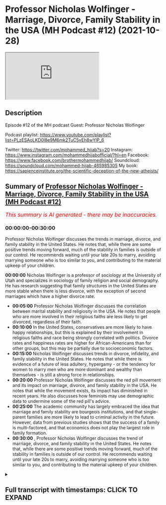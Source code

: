 # Professor Nicholas Wolfinger - Marriage, Divorce, Family Stability in the USA (MH Podcast #12) (2021-10-28)

<iframe loading='lazy' allow='autoplay' src='https://www.youtube.com/embed/A-tbVbkE9ec'></iframe>

## Description

Episode #12 of the MH podcast
Guest: Professor Nicholas Wolfinger

Podcast playlist: https://www.youtube.com/playlist?list=PLzESAoLKD0l8e9M6mk2TuC5vEh8wYlP_6

Twitter: https://twitter.com/mohammed_hijab?s=20
Instagram: https://www.instagram.com/mohammedhijabofficial/?hl=en
Facebook: https://www.facebook.com/brothermohammedhijab/
Soundcloud: https://soundcloud.com/mohammed-hijab-465985305
My book: https://sapienceinstitute.org/the-scientific-deception-of-the-new-atheists/

## Summary of [Professor Nicholas Wolfinger - Marriage, Divorce, Family Stability in the USA (MH Podcast #12)](https://www.youtube.com/watch?v=A-tbVbkE9ec)


*<span style="color:red; font-size:125%">This summary is AI generated - there may be inaccuracies</span>. [](/)*

### <a onclick="modifyYTiframeseektime('0')">00:00:00-00:30:00</a>

Professor Nicholas Wolfinger discusses the trends in marriage, divorce, and family stability in the United States. He notes that, while there are some positive trends moving forward, much of the stability in families is outside of our control. He recommends waiting until your late 20s to marry, avoiding marrying someone who is too similar to you, and contributing to the material upkeep of your children.

**<a onclick="modifyYTiframeseektime('0')">00:00:00</a>** Nicholas Wolfinger is a professor of sociology at the University of Utah and specializes in sociology of family religion and social demography. He has research suggesting that family structures in the United States are more stable when there is less divorce, with the exception of second marriages which have a higher divorce rate.
* **<a onclick="modifyYTiframeseektime('300')">00:05:00</a>**  Professor Nicholas Wolfinger discusses the correlation between marital stability and religiosity in the USA. He notes that people who are more involved in their religious faiths are less likely to get divorced, regardless of their faith.
* **<a onclick="modifyYTiframeseektime('600')">00:10:00</a>** In the United States, conservatives are more likely to have happy relationships, but this is explained by their involvement in religious faiths and race being strongly correlated with politics. Divorce rates and happiness rates are higher for African-Americans than for other groups, but this may be partially due to socioeconomic factors.
* **<a onclick="modifyYTiframeseektime('900')">00:15:00</a>** Nicholas Wolfinger discusses trends in divorce, infidelity, and family stability in the United States. He notes that while there is evidence of a future of less adultery, hypergamy - or the tendency for women to marry men who are more dominant and wealthy than themselves - is still a strong force in relationships.
* **<a onclick="modifyYTiframeseektime('1200')">00:20:00</a>** Professor Nicholas Wolfinger discusses the red pill movement and its impact on marriage, divorce, and family stability in the USA. He notes that while the movement exists, its impact has diminished in recent years. He also discusses how feminists may use demographic data to undermine some of the red pill's advice.
* **<a onclick="modifyYTiframeseektime('1500')">00:25:00</a>** The academic community has largely embraced the idea that marriage and family stability are bourgeois institutions, and that single-parent families are more likely to lead to criminal activity in the future. However, data from previous studies shows that the success of a family is multi-factored, and that economics does not play the largest role in family formation.
* **<a onclick="modifyYTiframeseektime('1800')">00:30:00</a>** , Professor Nicholas Wolfinger discusses the trend of marriage, divorce, and family stability in the United States. He notes that, while there are some positive trends moving forward, much of the stability in families is outside of our control. He recommends waiting until your late 20s to marry, avoiding marrying someone who is too similar to you, and contributing to the material upkeep of your children.

<details><summary><h2>Full transcript with timestamps: CLICK TO EXPAND</h2></summary>

<a onclick="modifyYTiframeseektime('3')">0:00:03</a> okay  
<a onclick="modifyYTiframeseektime('6')">0:00:06</a> all right everyone welcome to another  
<a onclick="modifyYTiframeseektime('8')">0:00:08</a> episode of the m page podcast it's been  
<a onclick="modifyYTiframeseektime('10')">0:00:10</a> a long time since i've uh i've done one  
<a onclick="modifyYTiframeseektime('12')">0:00:12</a> of those but uh today we're joined with  
<a onclick="modifyYTiframeseektime('14')">0:00:14</a> a very esteemed guest his name is  
<a onclick="modifyYTiframeseektime('16')">0:00:16</a> professor nicholas wolfinger he's  
<a onclick="modifyYTiframeseektime('18')">0:00:18</a> american researcher and academic and  
<a onclick="modifyYTiframeseektime('19')">0:00:19</a> educator  
<a onclick="modifyYTiframeseektime('21')">0:00:21</a> he's a professor of the department of  
<a onclick="modifyYTiframeseektime('22')">0:00:22</a> family and consumer studies  
<a onclick="modifyYTiframeseektime('24')">0:00:24</a> and the professor of sociology at the  
<a onclick="modifyYTiframeseektime('26')">0:00:26</a> university of utah  
<a onclick="modifyYTiframeseektime('28')">0:00:28</a> his research is focused  
<a onclick="modifyYTiframeseektime('30')">0:00:30</a> mainly on sociology of family religion  
<a onclick="modifyYTiframeseektime('33')">0:00:33</a> uh and social demography and  
<a onclick="modifyYTiframeseektime('35')">0:00:35</a> a lot of the discussions have been  
<a onclick="modifyYTiframeseektime('37')">0:00:37</a> happening online recently uh dr  
<a onclick="modifyYTiframeseektime('39')">0:00:39</a> wolfinger have been relating to  
<a onclick="modifyYTiframeseektime('41')">0:00:41</a> your areas of research so we thought  
<a onclick="modifyYTiframeseektime('43')">0:00:43</a> we'd call you on and um  
<a onclick="modifyYTiframeseektime('45')">0:00:45</a> and ask your expert advice on this first  
<a onclick="modifyYTiframeseektime('48')">0:00:48</a> question i want to really ask you is  
<a onclick="modifyYTiframeseektime('49')">0:00:49</a> relation to  
<a onclick="modifyYTiframeseektime('51')">0:00:51</a> what kind of family structures  
<a onclick="modifyYTiframeseektime('54')">0:00:54</a> you have found in your extensive  
<a onclick="modifyYTiframeseektime('56')">0:00:56</a> research to be more stable  
<a onclick="modifyYTiframeseektime('59')">0:00:59</a> when i say stable i mean most unlikely  
<a onclick="modifyYTiframeseektime('62')">0:01:02</a> to end in divorce  
<a onclick="modifyYTiframeseektime('64')">0:01:04</a> so  
<a onclick="modifyYTiframeseektime('64')">0:01:04</a> what kind of trends have you seen in the  
<a onclick="modifyYTiframeseektime('67')">0:01:07</a> american demography  
<a onclick="modifyYTiframeseektime('69')">0:01:09</a> so i am great fun at weddings for just  
<a onclick="modifyYTiframeseektime('72')">0:01:12</a> this reason  
<a onclick="modifyYTiframeseektime('73')">0:01:13</a> yes and  
<a onclick="modifyYTiframeseektime('75')">0:01:15</a> what i typically do at a wedding when  
<a onclick="modifyYTiframeseektime('77')">0:01:17</a> someone finds out what i do and what i  
<a onclick="modifyYTiframeseektime('80')">0:01:20</a> study  
<a onclick="modifyYTiframeseektime('81')">0:01:21</a> is i go down the list and then i cherry  
<a onclick="modifyYTiframeseektime('84')">0:01:24</a> pick all the attributes that a any given  
<a onclick="modifyYTiframeseektime('87')">0:01:27</a> couple has that predicts stability  
<a onclick="modifyYTiframeseektime('90')">0:01:30</a> and so here i can tell you all the kinds  
<a onclick="modifyYTiframeseektime('92')">0:01:32</a> of people who are less likely to divorce  
<a onclick="modifyYTiframeseektime('96')">0:01:36</a> people with a four-year college degree  
<a onclick="modifyYTiframeseektime('99')">0:01:39</a> people who don't marry  
<a onclick="modifyYTiframeseektime('101')">0:01:41</a> very young who that is wait until their  
<a onclick="modifyYTiframeseektime('104')">0:01:44</a> late twenties  
<a onclick="modifyYTiframeseektime('105')">0:01:45</a> they're more likely to stay together  
<a onclick="modifyYTiframeseektime('108')">0:01:48</a> um  
<a onclick="modifyYTiframeseektime('109')">0:01:49</a> people who are not from divorced  
<a onclick="modifyYTiframeseektime('111')">0:01:51</a> families  
<a onclick="modifyYTiframeseektime('113')">0:01:53</a> people who are active in their religious  
<a onclick="modifyYTiframeseektime('116')">0:01:56</a> face  
<a onclick="modifyYTiframeseektime('117')">0:01:57</a> and as i indicated earlier it doesn't  
<a onclick="modifyYTiframeseektime('120')">0:02:00</a> matter what faith just so long as they  
<a onclick="modifyYTiframeseektime('123')">0:02:03</a> actively participate and regularly  
<a onclick="modifyYTiframeseektime('126')">0:02:06</a> attend  
<a onclick="modifyYTiframeseektime('127')">0:02:07</a> services  
<a onclick="modifyYTiframeseektime('129')">0:02:09</a> um  
<a onclick="modifyYTiframeseektime('131')">0:02:11</a> so in the united states people who live  
<a onclick="modifyYTiframeseektime('133')">0:02:13</a> together before they get married are  
<a onclick="modifyYTiframeseektime('135')">0:02:15</a> more likely to get divorced  
<a onclick="modifyYTiframeseektime('137')">0:02:17</a> but that varies some uh in europe i  
<a onclick="modifyYTiframeseektime('140')">0:02:20</a> think  
<a onclick="modifyYTiframeseektime('141')">0:02:21</a> the best of my  
<a onclick="modifyYTiframeseektime('142')">0:02:22</a> memory great britain is the same way  
<a onclick="modifyYTiframeseektime('144')">0:02:24</a> [Music]  
<a onclick="modifyYTiframeseektime('147')">0:02:27</a> people who have a lot of pre-marital sex  
<a onclick="modifyYTiframeseektime('151')">0:02:31</a> partners before marriage are more likely  
<a onclick="modifyYTiframeseektime('153')">0:02:33</a> to get divorced people who have a child  
<a onclick="modifyYTiframeseektime('156')">0:02:36</a> before they're married are more likely  
<a onclick="modifyYTiframeseektime('158')">0:02:38</a> to get divorced  
<a onclick="modifyYTiframeseektime('160')">0:02:40</a> there is even a genetic component to  
<a onclick="modifyYTiframeseektime('163')">0:02:43</a> divorce  
<a onclick="modifyYTiframeseektime('165')">0:02:45</a> that is part but by no means all  
<a onclick="modifyYTiframeseektime('168')">0:02:48</a> of the transmission of divorce between  
<a onclick="modifyYTiframeseektime('171')">0:02:51</a> generations happens genetically this is  
<a onclick="modifyYTiframeseektime('174')">0:02:54</a> a study that's been replicated  
<a onclick="modifyYTiframeseektime('176')">0:02:56</a> more than once based on  
<a onclick="modifyYTiframeseektime('179')">0:02:59</a> uh research with twins  
<a onclick="modifyYTiframeseektime('181')">0:03:01</a> what is this so uh  
<a onclick="modifyYTiframeseektime('183')">0:03:03</a> just  
<a onclick="modifyYTiframeseektime('183')">0:03:03</a> expand this point a little bit more  
<a onclick="modifyYTiframeseektime('185')">0:03:05</a> please so  
<a onclick="modifyYTiframeseektime('186')">0:03:06</a> what the genetic components is quite  
<a onclick="modifyYTiframeseektime('188')">0:03:08</a> interesting  
<a onclick="modifyYTiframeseektime('189')">0:03:09</a> so i can't go much further than that  
<a onclick="modifyYTiframeseektime('191')">0:03:11</a> just because  
<a onclick="modifyYTiframeseektime('193')">0:03:13</a> i am not a geneticist nor if i care to  
<a onclick="modifyYTiframeseektime('196')">0:03:16</a> learn  
<a onclick="modifyYTiframeseektime('197')">0:03:17</a> um  
<a onclick="modifyYTiframeseektime('199')">0:03:19</a> so i don't know i can't talk about the  
<a onclick="modifyYTiframeseektime('202')">0:03:22</a> science all i know is that  
<a onclick="modifyYTiframeseektime('205')">0:03:25</a> uh we've long sciences you know for at  
<a onclick="modifyYTiframeseektime('208')">0:03:28</a> least 80 years have known that if your  
<a onclick="modifyYTiframeseektime('211')">0:03:31</a> parents get divorced you're more likely  
<a onclick="modifyYTiframeseektime('213')">0:03:33</a> to get divorced that's a very well  
<a onclick="modifyYTiframeseektime('215')">0:03:35</a> established finding you know  
<a onclick="modifyYTiframeseektime('218')">0:03:38</a> gender differential in that and so much  
<a onclick="modifyYTiframeseektime('220')">0:03:40</a> as  
<a onclick="modifyYTiframeseektime('221')">0:03:41</a> is a woman who's more likely so for  
<a onclick="modifyYTiframeseektime('223')">0:03:43</a> example is a woman who has been divorced  
<a onclick="modifyYTiframeseektime('225')">0:03:45</a> before  
<a onclick="modifyYTiframeseektime('226')">0:03:46</a> more likely to be divorced than a man  
<a onclick="modifyYTiframeseektime('229')">0:03:49</a> who's been divorced before okay i had  
<a onclick="modifyYTiframeseektime('231')">0:03:51</a> actually been talking about what your  
<a onclick="modifyYTiframeseektime('232')">0:03:52</a> parents have done  
<a onclick="modifyYTiframeseektime('234')">0:03:54</a> yeah uh but uh and so in that context  
<a onclick="modifyYTiframeseektime('238')">0:03:58</a> there's no gender difference and now  
<a onclick="modifyYTiframeseektime('240')">0:04:00</a> you're talking about in second marriages  
<a onclick="modifyYTiframeseektime('242')">0:04:02</a> you're absolutely right second marriages  
<a onclick="modifyYTiframeseektime('244')">0:04:04</a> have higher divorce rates  
<a onclick="modifyYTiframeseektime('247')">0:04:07</a> and to the best of my knowledge there's  
<a onclick="modifyYTiframeseektime('249')">0:04:09</a> no gender difference  
<a onclick="modifyYTiframeseektime('251')">0:04:11</a> intrinsic gender difference part of it  
<a onclick="modifyYTiframeseektime('253')">0:04:13</a> has to do with step kids  
<a onclick="modifyYTiframeseektime('257')">0:04:17</a> you know create challenges part of it  
<a onclick="modifyYTiframeseektime('259')">0:04:19</a> has to do simply with the fact that  
<a onclick="modifyYTiframeseektime('261')">0:04:21</a> people who've already been married once  
<a onclick="modifyYTiframeseektime('262')">0:04:22</a> are shown that they're divorcers  
<a onclick="modifyYTiframeseektime('265')">0:04:25</a> they're willing to get divorced and so  
<a onclick="modifyYTiframeseektime('268')">0:04:28</a> yeah if they end their first marriage  
<a onclick="modifyYTiframeseektime('270')">0:04:30</a> they're  
<a onclick="modifyYTiframeseektime('270')">0:04:30</a> willing to end their second marriage  
<a onclick="modifyYTiframeseektime('273')">0:04:33</a> there was really unusual demographic  
<a onclick="modifyYTiframeseektime('275')">0:04:35</a> anomaly that i came across and i think  
<a onclick="modifyYTiframeseektime('277')">0:04:37</a> you mentioned it once in one of your  
<a onclick="modifyYTiframeseektime('278')">0:04:38</a> works  
<a onclick="modifyYTiframeseektime('279')">0:04:39</a> which is a woman who has been divorced  
<a onclick="modifyYTiframeseektime('283')">0:04:43</a> two times is more likely to be divorced  
<a onclick="modifyYTiframeseektime('286')">0:04:46</a> again than a woman say who has been  
<a onclick="modifyYTiframeseektime('288')">0:04:48</a> divorced three times  
<a onclick="modifyYTiframeseektime('290')">0:04:50</a> what do you think the reason is for  
<a onclick="modifyYTiframeseektime('292')">0:04:52</a> something like that oh uh oh i see what  
<a onclick="modifyYTiframeseektime('294')">0:04:54</a> you're saying you're actually you're  
<a onclick="modifyYTiframeseektime('296')">0:04:56</a> that's different that's different  
<a onclick="modifyYTiframeseektime('298')">0:04:58</a> research so that's not divorce what i  
<a onclick="modifyYTiframeseektime('300')">0:05:00</a> found that concerns how many premarital  
<a onclick="modifyYTiframeseektime('303')">0:05:03</a> sex partners you have right right okay  
<a onclick="modifyYTiframeseektime('306')">0:05:06</a> and so yes it is really curious so uh  
<a onclick="modifyYTiframeseektime('310')">0:05:10</a> in general  
<a onclick="modifyYTiframeseektime('312')">0:05:12</a> uh the people with lowest divorce rates  
<a onclick="modifyYTiframeseektime('314')">0:05:14</a> are those who get married as virgins or  
<a onclick="modifyYTiframeseektime('317')">0:05:17</a> only with one partner  
<a onclick="modifyYTiframeseektime('319')">0:05:19</a> some of the highest divorce rates are  
<a onclick="modifyYTiframeseektime('321')">0:05:21</a> people who have two partners two  
<a onclick="modifyYTiframeseektime('324')">0:05:24</a> partners raises the divorce rate more  
<a onclick="modifyYTiframeseektime('326')">0:05:26</a> than having three four five or six  
<a onclick="modifyYTiframeseektime('329')">0:05:29</a> um  
<a onclick="modifyYTiframeseektime('333')">0:05:33</a> i'm sorry what this is this a gender  
<a onclick="modifyYTiframeseektime('335')">0:05:35</a> specific realization right so no this  
<a onclick="modifyYTiframeseektime('338')">0:05:38</a> yes it is so this that finding is only  
<a onclick="modifyYTiframeseektime('341')">0:05:41</a> based on women just because of  
<a onclick="modifyYTiframeseektime('343')">0:05:43</a> limitations of that data set  
<a onclick="modifyYTiframeseektime('346')">0:05:46</a> and what  
<a onclick="modifyYTiframeseektime('347')">0:05:47</a> what do you think the reason for  
<a onclick="modifyYTiframeseektime('348')">0:05:48</a> something like that would be you  
<a onclick="modifyYTiframeseektime('350')">0:05:50</a> um  
<a onclick="modifyYTiframeseektime('351')">0:05:51</a> so why the two partners  
<a onclick="modifyYTiframeseektime('354')">0:05:54</a> yeah i just found it quite unusual that  
<a onclick="modifyYTiframeseektime('356')">0:05:56</a> you know it's because you'd expect if  
<a onclick="modifyYTiframeseektime('357')">0:05:57</a> there's a correlation  
<a onclick="modifyYTiframeseektime('359')">0:05:59</a> that the more you go higher that the  
<a onclick="modifyYTiframeseektime('361')">0:06:01</a> more  
<a onclick="modifyYTiframeseektime('362')">0:06:02</a> right  
<a onclick="modifyYTiframeseektime('363')">0:06:03</a> so i don't have i'm much better at  
<a onclick="modifyYTiframeseektime('365')">0:06:05</a> describing trends than actually  
<a onclick="modifyYTiframeseektime('367')">0:06:07</a> explaining them i  
<a onclick="modifyYTiframeseektime('369')">0:06:09</a> a lot of the time just describe a trend  
<a onclick="modifyYTiframeseektime('371')">0:06:11</a> and then step back and leave  
<a onclick="modifyYTiframeseektime('374')">0:06:14</a> leave the rest for others but here's  
<a onclick="modifyYTiframeseektime('375')">0:06:15</a> what i think is going on  
<a onclick="modifyYTiframeseektime('378')">0:06:18</a> if you have  
<a onclick="modifyYTiframeseektime('380')">0:06:20</a> two partners lifetime you probably  
<a onclick="modifyYTiframeseektime('383')">0:06:23</a> married one of them  
<a onclick="modifyYTiframeseektime('385')">0:06:25</a> that means  
<a onclick="modifyYTiframeseektime('386')">0:06:26</a> you have  
<a onclick="modifyYTiframeseektime('388')">0:06:28</a> one other partner than your spouse  
<a onclick="modifyYTiframeseektime('390')">0:06:30</a> so i think that's a comparison when you  
<a onclick="modifyYTiframeseektime('392')">0:06:32</a> compare in your own mind that's a  
<a onclick="modifyYTiframeseektime('394')">0:06:34</a> comparison that looms large  
<a onclick="modifyYTiframeseektime('397')">0:06:37</a> but if you've had three four five six  
<a onclick="modifyYTiframeseektime('399')">0:06:39</a> partners  
<a onclick="modifyYTiframeseektime('400')">0:06:40</a> most of them are less significant  
<a onclick="modifyYTiframeseektime('404')">0:06:44</a> right i think it's just a compara if you  
<a onclick="modifyYTiframeseektime('406')">0:06:46</a> have only two part two exact two and  
<a onclick="modifyYTiframeseektime('408')">0:06:48</a> exactly two partners it's just a  
<a onclick="modifyYTiframeseektime('410')">0:06:50</a> comparison that's overemphasized  
<a onclick="modifyYTiframeseektime('414')">0:06:54</a> that second partner is the one that got  
<a onclick="modifyYTiframeseektime('416')">0:06:56</a> away  
<a onclick="modifyYTiframeseektime('417')">0:06:57</a> what i want to focus as well on is you  
<a onclick="modifyYTiframeseektime('419')">0:06:59</a> mentioned  
<a onclick="modifyYTiframeseektime('420')">0:07:00</a> religiosity contributing to kind of  
<a onclick="modifyYTiframeseektime('423')">0:07:03</a> stability of family  
<a onclick="modifyYTiframeseektime('426')">0:07:06</a> why do you think that is the case okay  
<a onclick="modifyYTiframeseektime('429')">0:07:09</a> so this was the topic  
<a onclick="modifyYTiframeseektime('431')">0:07:11</a> of my 2016 book with brad wilcox at the  
<a onclick="modifyYTiframeseektime('435')">0:07:15</a> university of virginia  
<a onclick="modifyYTiframeseektime('438')">0:07:18</a> and  
<a onclick="modifyYTiframeseektime('440')">0:07:20</a> one  
<a onclick="modifyYTiframeseektime('441')">0:07:21</a> early finding  
<a onclick="modifyYTiframeseektime('443')">0:07:23</a> that had been reported  
<a onclick="modifyYTiframeseektime('445')">0:07:25</a> was big gender differences by  
<a onclick="modifyYTiframeseektime('448')">0:07:28</a> religious faith  
<a onclick="modifyYTiframeseektime('450')">0:07:30</a> uh some faiths  
<a onclick="modifyYTiframeseektime('452')">0:07:32</a> um  
<a onclick="modifyYTiframeseektime('453')">0:07:33</a> getting divorced more than others but  
<a onclick="modifyYTiframeseektime('455')">0:07:35</a> then later studies came along and  
<a onclick="modifyYTiframeseektime('458')">0:07:38</a> showed that it's not that there's  
<a onclick="modifyYTiframeseektime('460')">0:07:40</a> differences big differences by faith  
<a onclick="modifyYTiframeseektime('462')">0:07:42</a> it's by participation by involvement  
<a onclick="modifyYTiframeseektime('465')">0:07:45</a> and this is in the u.s context right in  
<a onclick="modifyYTiframeseektime('467')">0:07:47</a> the us yes and so we found the same  
<a onclick="modifyYTiframeseektime('469')">0:07:49</a> thing  
<a onclick="modifyYTiframeseektime('470')">0:07:50</a> uh people who attend services regularly  
<a onclick="modifyYTiframeseektime('472')">0:07:52</a> have are more likely to get married less  
<a onclick="modifyYTiframeseektime('475')">0:07:55</a> likely to have children before marriage  
<a onclick="modifyYTiframeseektime('477')">0:07:57</a> have happier relationships whether or  
<a onclick="modifyYTiframeseektime('480')">0:08:00</a> not they're married and are less likely  
<a onclick="modifyYTiframeseektime('482')">0:08:02</a> to get divorced and it doesn't matter  
<a onclick="modifyYTiframeseektime('485')">0:08:05</a> what faith  
<a onclick="modifyYTiframeseektime('488')">0:08:08</a> you're a member of it just depends upon  
<a onclick="modifyYTiframeseektime('490')">0:08:10</a> how much you live that faith how active  
<a onclick="modifyYTiframeseektime('493')">0:08:13</a> you are in it  
<a onclick="modifyYTiframeseektime('495')">0:08:15</a> i want to ask a question on that because  
<a onclick="modifyYTiframeseektime('496')">0:08:16</a> you make the point that it doesn't  
<a onclick="modifyYTiframeseektime('497')">0:08:17</a> matter what faith  
<a onclick="modifyYTiframeseektime('499')">0:08:19</a> have there been  
<a onclick="modifyYTiframeseektime('500')">0:08:20</a> faith  
<a onclick="modifyYTiframeseektime('501')">0:08:21</a> faith specific studies  
<a onclick="modifyYTiframeseektime('503')">0:08:23</a> to contra contrast for example one faith  
<a onclick="modifyYTiframeseektime('506')">0:08:26</a> with another in the united states or is  
<a onclick="modifyYTiframeseektime('508')">0:08:28</a> this  
<a onclick="modifyYTiframeseektime('512')">0:08:32</a> you know the biggest difference as i  
<a onclick="modifyYTiframeseektime('514')">0:08:34</a> mentioned in our  
<a onclick="modifyYTiframeseektime('516')">0:08:36</a> pre-recording chat is that members of  
<a onclick="modifyYTiframeseektime('519')">0:08:39</a> some faiths on average are must more  
<a onclick="modifyYTiframeseektime('522')">0:08:42</a> involved in their faiths than others  
<a onclick="modifyYTiframeseektime('524')">0:08:44</a> uh catholicism we see the united states  
<a onclick="modifyYTiframeseektime('527')">0:08:47</a> is the classic faith where many people  
<a onclick="modifyYTiframeseektime('530')">0:08:50</a> are  
<a onclick="modifyYTiframeseektime('531')">0:08:51</a> nominal catholics  
<a onclick="modifyYTiframeseektime('532')">0:08:52</a> right they say they're catholics  
<a onclick="modifyYTiframeseektime('535')">0:08:55</a> uh maybe they attend uh  
<a onclick="modifyYTiframeseektime('538')">0:08:58</a> you know church once a year on christmas  
<a onclick="modifyYTiframeseektime('540')">0:09:00</a> eve but  
<a onclick="modifyYTiframeseektime('542')">0:09:02</a> they're not too involved whereas  
<a onclick="modifyYTiframeseektime('545')">0:09:05</a> um say  
<a onclick="modifyYTiframeseektime('546')">0:09:06</a> mormons tend to be very involved  
<a onclick="modifyYTiframeseektime('549')">0:09:09</a> right that's the real difference it's  
<a onclick="modifyYTiframeseektime('551')">0:09:11</a> something woman's have a stickier  
<a onclick="modifyYTiframeseektime('553')">0:09:13</a> marriage like are more mormons more  
<a onclick="modifyYTiframeseektime('555')">0:09:15</a> likely to have stable marriages oh yes  
<a onclick="modifyYTiframeseektime('557')">0:09:17</a> and just because they mormons tend to be  
<a onclick="modifyYTiframeseektime('560')">0:09:20</a> very involved with their face  
<a onclick="modifyYTiframeseektime('562')">0:09:22</a> and so that's what matters you've been  
<a onclick="modifyYTiframeseektime('564')">0:09:24</a> considering the polygyny or the  
<a onclick="modifyYTiframeseektime('566')">0:09:26</a> polygamous element that they have  
<a onclick="modifyYTiframeseektime('568')">0:09:28</a> uh that's a very tiny percentage of  
<a onclick="modifyYTiframeseektime('570')">0:09:30</a> people you know the mainstream mormon  
<a onclick="modifyYTiframeseektime('573')">0:09:33</a> church has renounced polygamy for over a  
<a onclick="modifyYTiframeseektime('575')">0:09:35</a> hundred years that's just small uh  
<a onclick="modifyYTiframeseektime('577')">0:09:37</a> splinter groups or sex  
<a onclick="modifyYTiframeseektime('580')">0:09:40</a> um and  
<a onclick="modifyYTiframeseektime('581')">0:09:41</a> they  
<a onclick="modifyYTiframeseektime('582')">0:09:42</a> um those people don't talk about the  
<a onclick="modifyYTiframeseektime('585')">0:09:45</a> relationships because what they're doing  
<a onclick="modifyYTiframeseektime('586')">0:09:46</a> is in the  
<a onclick="modifyYTiframeseektime('587')">0:09:47</a> gray area of what's legal right i  
<a onclick="modifyYTiframeseektime('590')">0:09:50</a> understand  
<a onclick="modifyYTiframeseektime('591')">0:09:51</a> and um  
<a onclick="modifyYTiframeseektime('593')">0:09:53</a> on this point have you have you also  
<a onclick="modifyYTiframeseektime('595')">0:09:55</a> looked at  
<a onclick="modifyYTiframeseektime('596')">0:09:56</a> within a religious framework um what can  
<a onclick="modifyYTiframeseektime('598')">0:09:58</a> loosely be referred to as  
<a onclick="modifyYTiframeseektime('600')">0:10:00</a> liberal kind of religious people or and  
<a onclick="modifyYTiframeseektime('603')">0:10:03</a> or  
<a onclick="modifyYTiframeseektime('604')">0:10:04</a> conservative religious people or  
<a onclick="modifyYTiframeseektime('606')">0:10:06</a> generally liberals and conservatives and  
<a onclick="modifyYTiframeseektime('608')">0:10:08</a> whether or not there's a differential in  
<a onclick="modifyYTiframeseektime('609')">0:10:09</a> terms of stability or family between the  
<a onclick="modifyYTiframeseektime('611')">0:10:11</a> two  
<a onclick="modifyYTiframeseektime('613')">0:10:13</a> so in the united states if we just  
<a onclick="modifyYTiframeseektime('615')">0:10:15</a> contrast  
<a onclick="modifyYTiframeseektime('616')">0:10:16</a> liberals and conservatives we see that  
<a onclick="modifyYTiframeseektime('619')">0:10:19</a> conservatives are much uh are more  
<a onclick="modifyYTiframeseektime('621')">0:10:21</a> likely to have happy relationships  
<a onclick="modifyYTiframeseektime('624')">0:10:24</a> however and here's the however  
<a onclick="modifyYTiframeseektime('627')">0:10:27</a> that's entirely explained by the fact by  
<a onclick="modifyYTiframeseektime('630')">0:10:30</a> two attributes of conservatives  
<a onclick="modifyYTiframeseektime('632')">0:10:32</a> here one they're much more likely to be  
<a onclick="modifyYTiframeseektime('635')">0:10:35</a> involved than their religious faiths  
<a onclick="modifyYTiframeseektime('638')">0:10:38</a> and two  
<a onclick="modifyYTiframeseektime('639')">0:10:39</a> um  
<a onclick="modifyYTiframeseektime('641')">0:10:41</a> race is strongly correlated with  
<a onclick="modifyYTiframeseektime('643')">0:10:43</a> politics here  
<a onclick="modifyYTiframeseektime('644')">0:10:44</a> african-american  
<a onclick="modifyYTiframeseektime('646')">0:10:46</a> uh  
<a onclick="modifyYTiframeseektime('647')">0:10:47</a> are very unlikely to be conservatives  
<a onclick="modifyYTiframeseektime('650')">0:10:50</a> and  
<a onclick="modifyYTiframeseektime('651')">0:10:51</a> have higher divorce rates and less happy  
<a onclick="modifyYTiframeseektime('653')">0:10:53</a> relationships so once we control for  
<a onclick="modifyYTiframeseektime('656')">0:10:56</a> those two differences  
<a onclick="modifyYTiframeseektime('657')">0:10:57</a> religious faith and race there's no  
<a onclick="modifyYTiframeseektime('661')">0:11:01</a> difference between conservative and  
<a onclick="modifyYTiframeseektime('663')">0:11:03</a> religious here  
<a onclick="modifyYTiframeseektime('665')">0:11:05</a> okay and on that point then is it what  
<a onclick="modifyYTiframeseektime('668')">0:11:08</a> about have you have you looked at  
<a onclick="modifyYTiframeseektime('669')">0:11:09</a> egalitarian type of relationships versus  
<a onclick="modifyYTiframeseektime('671')">0:11:11</a> what's referred to as complementarian  
<a onclick="modifyYTiframeseektime('673')">0:11:13</a> type of relationships and seeing  
<a onclick="modifyYTiframeseektime('675')">0:11:15</a> differences between those two and and  
<a onclick="modifyYTiframeseektime('677')">0:11:17</a> what kind of differences have you found  
<a onclick="modifyYTiframeseektime('679')">0:11:19</a> so i don't do that work um  
<a onclick="modifyYTiframeseektime('682')">0:11:22</a> there has been a lot of research  
<a onclick="modifyYTiframeseektime('685')">0:11:25</a> in the united states  
<a onclick="modifyYTiframeseektime('687')">0:11:27</a> um my understanding is that of that work  
<a onclick="modifyYTiframeseektime('691')">0:11:31</a> is it's produced a lot of different  
<a onclick="modifyYTiframeseektime('693')">0:11:33</a> findings you know met very much how you  
<a onclick="modifyYTiframeseektime('696')">0:11:36</a> measure both the complementarity part  
<a onclick="modifyYTiframeseektime('699')">0:11:39</a> the egalitarian part and you know what  
<a onclick="modifyYTiframeseektime('702')">0:11:42</a> outcome you measure  
<a onclick="modifyYTiframeseektime('705')">0:11:45</a> um so uh there's  
<a onclick="modifyYTiframeseektime('708')">0:11:48</a> i don't it's produced a lot of different  
<a onclick="modifyYTiframeseektime('710')">0:11:50</a> findings  
<a onclick="modifyYTiframeseektime('712')">0:11:52</a> um you know that are specific to the  
<a onclick="modifyYTiframeseektime('714')">0:11:54</a> measures and in general i prefer  
<a onclick="modifyYTiframeseektime('717')">0:11:57</a> looking at things like matt just did  
<a onclick="modifyYTiframeseektime('719')">0:11:59</a> they stay married did they get married  
<a onclick="modifyYTiframeseektime('721')">0:12:01</a> because there's less measurement error i  
<a onclick="modifyYTiframeseektime('723')">0:12:03</a> can be more certain about  
<a onclick="modifyYTiframeseektime('726')">0:12:06</a> what it means does that make sense yes  
<a onclick="modifyYTiframeseektime('729')">0:12:09</a> it does um  
<a onclick="modifyYTiframeseektime('730')">0:12:10</a> obviously because you have problems with  
<a onclick="modifyYTiframeseektime('732')">0:12:12</a> defining the thing in the first place i  
<a onclick="modifyYTiframeseektime('733')">0:12:13</a> mean what is complementarity what is  
<a onclick="modifyYTiframeseektime('735')">0:12:15</a> galaxy exactly exactly  
<a onclick="modifyYTiframeseektime('738')">0:12:18</a> and um  
<a onclick="modifyYTiframeseektime('739')">0:12:19</a> can i add one thing  
<a onclick="modifyYTiframeseektime('742')">0:12:22</a> so one thing that does predict a happy  
<a onclick="modifyYTiframeseektime('744')">0:12:24</a> relationship is simply agreement on its  
<a onclick="modifyYTiframeseektime('748')">0:12:28</a> terms  
<a onclick="modifyYTiframeseektime('749')">0:12:29</a> right right so you know if you agree  
<a onclick="modifyYTiframeseektime('752')">0:12:32</a> we're in a conservative  
<a onclick="modifyYTiframeseektime('754')">0:12:34</a> we have in a traditional relationship  
<a onclick="modifyYTiframeseektime('756')">0:12:36</a> and we're going to be governed by these  
<a onclick="modifyYTiframeseektime('758')">0:12:38</a> rules and we both agree  
<a onclick="modifyYTiframeseektime('760')">0:12:40</a> that work you know that works because  
<a onclick="modifyYTiframeseektime('761')">0:12:41</a> there's agreement  
<a onclick="modifyYTiframeseektime('763')">0:12:43</a> yeah  
<a onclick="modifyYTiframeseektime('764')">0:12:44</a> you know the same with agreement about a  
<a onclick="modifyYTiframeseektime('766')">0:12:46</a> less traditional relationship  
<a onclick="modifyYTiframeseektime('769')">0:12:49</a> yeah but yeah  
<a onclick="modifyYTiframeseektime('770')">0:12:50</a> i was i was actually looking at some uh  
<a onclick="modifyYTiframeseektime('773')">0:12:53</a> i mean do you think the fact that uh  
<a onclick="modifyYTiframeseektime('776')">0:12:56</a> the reason why is maybe  
<a onclick="modifyYTiframeseektime('778')">0:12:58</a> uh some egalitarian marriages are  
<a onclick="modifyYTiframeseektime('780')">0:13:00</a> becoming more successful maybe in recent  
<a onclick="modifyYTiframeseektime('782')">0:13:02</a> times i'm not sure if you've seen some  
<a onclick="modifyYTiframeseektime('783')">0:13:03</a> data in the uk  
<a onclick="modifyYTiframeseektime('785')">0:13:05</a> or in europe but there's some data that  
<a onclick="modifyYTiframeseektime('786')">0:13:06</a> maybe come brings about that kind of  
<a onclick="modifyYTiframeseektime('789')">0:13:09</a> assumption may be because of the cost of  
<a onclick="modifyYTiframeseektime('792')">0:13:12</a> divorce  
<a onclick="modifyYTiframeseektime('794')">0:13:14</a> is there anything that you've done  
<a onclick="modifyYTiframeseektime('795')">0:13:15</a> on the cost of the horse for example not  
<a onclick="modifyYTiframeseektime('797')">0:13:17</a> just monetary costs but the fact that if  
<a onclick="modifyYTiframeseektime('800')">0:13:20</a> one gets divorced that um you know the  
<a onclick="modifyYTiframeseektime('803')">0:13:23</a> courts may rule  
<a onclick="modifyYTiframeseektime('804')">0:13:24</a> against  
<a onclick="modifyYTiframeseektime('806')">0:13:26</a> for example the father in the custody of  
<a onclick="modifyYTiframeseektime('808')">0:13:28</a> battle have you looked at those kinds of  
<a onclick="modifyYTiframeseektime('809')">0:13:29</a> socio-economic variables no a couple of  
<a onclick="modifyYTiframeseektime('812')">0:13:32</a> things there first of all divorce is at  
<a onclick="modifyYTiframeseektime('814')">0:13:34</a> has  
<a onclick="modifyYTiframeseektime('815')">0:13:35</a> peaked at least in america around 1980  
<a onclick="modifyYTiframeseektime('818')">0:13:38</a> and has been declining for about 40  
<a onclick="modifyYTiframeseektime('820')">0:13:40</a> years what  
<a onclick="modifyYTiframeseektime('822')">0:13:42</a> um  
<a onclick="modifyYTiframeseektime('824')">0:13:44</a> so it's always impossible to know  
<a onclick="modifyYTiframeseektime('826')">0:13:46</a> exactly why  
<a onclick="modifyYTiframeseektime('828')">0:13:48</a> uh  
<a onclick="modifyYTiframeseektime('829')">0:13:49</a> it's there's been a lot less divorce but  
<a onclick="modifyYTiframeseektime('832')">0:13:52</a> one reason certainly is by 1980 it was  
<a onclick="modifyYTiframeseektime('836')">0:13:56</a> becoming more clear  
<a onclick="modifyYTiframeseektime('837')">0:13:57</a> what living in a high divorce society  
<a onclick="modifyYTiframeseektime('840')">0:14:00</a> was like  
<a onclick="modifyYTiframeseektime('843')">0:14:03</a> um and we backed off a little bit  
<a onclick="modifyYTiframeseektime('845')">0:14:05</a> what causes what are these top reasons  
<a onclick="modifyYTiframeseektime('848')">0:14:08</a> in america  
<a onclick="modifyYTiframeseektime('849')">0:14:09</a> uh what are the top reasons that people  
<a onclick="modifyYTiframeseektime('851')">0:14:11</a> get divorced why do people get divorced  
<a onclick="modifyYTiframeseektime('853')">0:14:13</a> alone  
<a onclick="modifyYTiframeseektime('854')">0:14:14</a> so  
<a onclick="modifyYTiframeseektime('855')">0:14:15</a> marrying too young  
<a onclick="modifyYTiframeseektime('856')">0:14:16</a> is a big one  
<a onclick="modifyYTiframeseektime('857')">0:14:17</a> and that's one reason why there's less  
<a onclick="modifyYTiframeseektime('859')">0:14:19</a> divorce nowadays because people are  
<a onclick="modifyYTiframeseektime('861')">0:14:21</a> waiting until they're older  
<a onclick="modifyYTiframeseektime('864')">0:14:24</a> um  
<a onclick="modifyYTiframeseektime('865')">0:14:25</a> another thing that's uh part of a big  
<a onclick="modifyYTiframeseektime('868')">0:14:28</a> part of the story in the united states  
<a onclick="modifyYTiframeseektime('870')">0:14:30</a> and i to the best of my understanding in  
<a onclick="modifyYTiframeseektime('872')">0:14:32</a> the uk as well  
<a onclick="modifyYTiframeseektime('874')">0:14:34</a> is that you go back 40 years ago and  
<a onclick="modifyYTiframeseektime('876')">0:14:36</a> there was no difference  
<a onclick="modifyYTiframeseektime('878')">0:14:38</a> in marriage and divorce by whether  
<a onclick="modifyYTiframeseektime('880')">0:14:40</a> people had completed a college education  
<a onclick="modifyYTiframeseektime('884')">0:14:44</a> now there's a huge difference  
<a onclick="modifyYTiframeseektime('886')">0:14:46</a> whereas  
<a onclick="modifyYTiframeseektime('887')">0:14:47</a> people who have four-year college  
<a onclick="modifyYTiframeseektime('889')">0:14:49</a> degrees are much more likely to get  
<a onclick="modifyYTiframeseektime('891')">0:14:51</a> married and stay married  
<a onclick="modifyYTiframeseektime('894')">0:14:54</a> okay so is that is that correlation  
<a onclick="modifyYTiframeseektime('896')">0:14:56</a> between education and divorce the more  
<a onclick="modifyYTiframeseektime('897')">0:14:57</a> educated  
<a onclick="modifyYTiframeseektime('899')">0:14:59</a> father  
<a onclick="modifyYTiframeseektime('900')">0:15:00</a> is is that what you're saying is yeah  
<a onclick="modifyYTiframeseektime('901')">0:15:01</a> the more i say the less divorce yeah  
<a onclick="modifyYTiframeseektime('903')">0:15:03</a> yeah yeah okay  
<a onclick="modifyYTiframeseektime('906')">0:15:06</a> um are there any other trends on divorce  
<a onclick="modifyYTiframeseektime('908')">0:15:08</a> what about infidelity for example is  
<a onclick="modifyYTiframeseektime('909')">0:15:09</a> there anything on that  
<a onclick="modifyYTiframeseektime('910')">0:15:10</a> um so i've actually written about this  
<a onclick="modifyYTiframeseektime('914')">0:15:14</a> um and there's a piece you know a piece  
<a onclick="modifyYTiframeseektime('916')">0:15:16</a> i can send you the link to on the family  
<a onclick="modifyYTiframeseektime('918')">0:15:18</a> studies blog  
<a onclick="modifyYTiframeseektime('920')">0:15:20</a> uh so  
<a onclick="modifyYTiframeseektime('923')">0:15:23</a> it's  
<a onclick="modifyYTiframeseektime('925')">0:15:25</a> the family started to tell us what  
<a onclick="modifyYTiframeseektime('927')">0:15:27</a> that's about because some people might  
<a onclick="modifyYTiframeseektime('928')">0:15:28</a> want to go  
<a onclick="modifyYTiframeseektime('929')">0:15:29</a> this is the institute for family studies  
<a onclick="modifyYTiframeseektime('931')">0:15:31</a> is just  
<a onclick="modifyYTiframeseektime('932')">0:15:32</a> a research institute based out of the  
<a onclick="modifyYTiframeseektime('934')">0:15:34</a> university of virginia and run by my  
<a onclick="modifyYTiframeseektime('937')">0:15:37</a> collaborator and co-author w bradford  
<a onclick="modifyYTiframeseektime('940')">0:15:40</a> wilcox and they have a very large  
<a onclick="modifyYTiframeseektime('944')">0:15:44</a> um  
<a onclick="modifyYTiframeseektime('945')">0:15:45</a> well-funded blog  
<a onclick="modifyYTiframeseektime('947')">0:15:47</a> where they produce a lot of research  
<a onclick="modifyYTiframeseektime('949')">0:15:49</a> briefs about the family so a lot of my  
<a onclick="modifyYTiframeseektime('953')">0:15:53</a> short research briefs end up there  
<a onclick="modifyYTiframeseektime('955')">0:15:55</a> right um and so some of the stuff like  
<a onclick="modifyYTiframeseektime('958')">0:15:58</a> this stuff about the number of sex  
<a onclick="modifyYTiframeseektime('960')">0:16:00</a> partners and divorce  
<a onclick="modifyYTiframeseektime('962')">0:16:02</a> ended up there  
<a onclick="modifyYTiframeseektime('963')">0:16:03</a> and you were talking about infidelity  
<a onclick="modifyYTiframeseektime('965')">0:16:05</a> you were about to make a point about it  
<a onclick="modifyYTiframeseektime('966')">0:16:06</a> yes thank you um  
<a onclick="modifyYTiframeseektime('969')">0:16:09</a> so there's  
<a onclick="modifyYTiframeseektime('971')">0:16:11</a> not a  
<a onclick="modifyYTiframeseektime('972')">0:16:12</a> uh it's not a huge trend and the data  
<a onclick="modifyYTiframeseektime('975')">0:16:15</a> are a little ambigu ambiguous but they  
<a onclick="modifyYTiframeseektime('978')">0:16:18</a> do seem to point to a future of less  
<a onclick="modifyYTiframeseektime('981')">0:16:21</a> infidelity because the people who cheat  
<a onclick="modifyYTiframeseektime('983')">0:16:23</a> the most seem to be  
<a onclick="modifyYTiframeseektime('986')">0:16:26</a> boomers  
<a onclick="modifyYTiframeseektime('987')">0:16:27</a> who've been married for 20 or 30 years  
<a onclick="modifyYTiframeseektime('990')">0:16:30</a> and got bored  
<a onclick="modifyYTiframeseektime('992')">0:16:32</a> so just not only just people from a  
<a onclick="modifyYTiframeseektime('994')">0:16:34</a> certain generation having reached a  
<a onclick="modifyYTiframeseektime('997')">0:16:37</a> certain point in their lives those two  
<a onclick="modifyYTiframeseektime('999')">0:16:39</a> things combined seems to have produced  
<a onclick="modifyYTiframeseektime('1002')">0:16:42</a> more infidelity but you know for younger  
<a onclick="modifyYTiframeseektime('1004')">0:16:44</a> people less so  
<a onclick="modifyYTiframeseektime('1006')">0:16:46</a> um another thing i point out is that for  
<a onclick="modifyYTiframeseektime('1010')">0:16:50</a> you know there are now  
<a onclick="modifyYTiframeseektime('1011')">0:16:51</a> and this isn't a this isn't a super  
<a onclick="modifyYTiframeseektime('1013')">0:16:53</a> popular option but there's now much more  
<a onclick="modifyYTiframeseektime('1015')">0:16:55</a> of an infrastructure for having a  
<a onclick="modifyYTiframeseektime('1018')">0:16:58</a> non-monogamous relationship i mean  
<a onclick="modifyYTiframeseektime('1020')">0:17:00</a> polyamory is a word we know and it  
<a onclick="modifyYTiframeseektime('1024')">0:17:04</a> wasn't a thing  
<a onclick="modifyYTiframeseektime('1026')">0:17:06</a> until 20 years ago now there's in any  
<a onclick="modifyYTiframeseektime('1028')">0:17:08</a> large city in america there's  
<a onclick="modifyYTiframeseektime('1031')">0:17:11</a> groups  
<a onclick="modifyYTiframeseektime('1032')">0:17:12</a> and books  
<a onclick="modifyYTiframeseektime('1034')">0:17:14</a> and communities to  
<a onclick="modifyYTiframeseektime('1036')">0:17:16</a> sustain people who choose to be  
<a onclick="modifyYTiframeseektime('1038')">0:17:18</a> non-monogamous in their marriages that's  
<a onclick="modifyYTiframeseektime('1040')">0:17:20</a> uncommon though most people  
<a onclick="modifyYTiframeseektime('1042')">0:17:22</a> want marriage  
<a onclick="modifyYTiframeseektime('1044')">0:17:24</a> as traditionally defined but to the  
<a onclick="modifyYTiframeseektime('1046')">0:17:26</a> extent that there has been a small  
<a onclick="modifyYTiframeseektime('1048')">0:17:28</a> growth in non-monogamous relationships  
<a onclick="modifyYTiframeseektime('1051')">0:17:31</a> you know that will undercut the rate of  
<a onclick="modifyYTiframeseektime('1053')">0:17:33</a> adultery  
<a onclick="modifyYTiframeseektime('1054')">0:17:34</a> and  
<a onclick="modifyYTiframeseektime('1055')">0:17:35</a> you know or cheating adultery you know  
<a onclick="modifyYTiframeseektime('1057')">0:17:37</a> tradition yeah  
<a onclick="modifyYTiframeseektime('1059')">0:17:39</a> i wanted to ask um because i know we're  
<a onclick="modifyYTiframeseektime('1061')">0:17:41</a> kind of tight on time  
<a onclick="modifyYTiframeseektime('1063')">0:17:43</a> and  
<a onclick="modifyYTiframeseektime('1064')">0:17:44</a> so i want to ask you a few more  
<a onclick="modifyYTiframeseektime('1066')">0:17:46</a> questions one of them was relation to  
<a onclick="modifyYTiframeseektime('1068')">0:17:48</a> hypergamy and homogamy  
<a onclick="modifyYTiframeseektime('1070')">0:17:50</a> um  
<a onclick="modifyYTiframeseektime('1072')">0:17:52</a> the the studies i've looked at  
<a onclick="modifyYTiframeseektime('1074')">0:17:54</a> seemed to indicate that hypergam i think  
<a onclick="modifyYTiframeseektime('1076')">0:17:56</a> one of them was actually instituted by  
<a onclick="modifyYTiframeseektime('1077')">0:17:57</a> the um  
<a onclick="modifyYTiframeseektime('1078')">0:17:58</a> published by the the institute that you  
<a onclick="modifyYTiframeseektime('1080')">0:18:00</a> mentioned  
<a onclick="modifyYTiframeseektime('1081')">0:18:01</a> um  
<a onclick="modifyYTiframeseektime('1082')">0:18:02</a> that hypergamy is a very stubborn thing  
<a onclick="modifyYTiframeseektime('1084')">0:18:04</a> and that it continues that women tend to  
<a onclick="modifyYTiframeseektime('1088')">0:18:08</a> for example um  
<a onclick="modifyYTiframeseektime('1089')">0:18:09</a> marry across and up dominance  
<a onclick="modifyYTiframeseektime('1091')">0:18:11</a> hierarchies  
<a onclick="modifyYTiframeseektime('1093')">0:18:13</a> um  
<a onclick="modifyYTiframeseektime('1094')">0:18:14</a> how do we understand this trend  
<a onclick="modifyYTiframeseektime('1097')">0:18:17</a> so uh i find hypergamy is not as strong  
<a onclick="modifyYTiframeseektime('1100')">0:18:20</a> of force as homogamy holography that is  
<a onclick="modifyYTiframeseektime('1103')">0:18:23</a> marrying people like yourself  
<a onclick="modifyYTiframeseektime('1106')">0:18:26</a> right  
<a onclick="modifyYTiframeseektime('1107')">0:18:27</a> so in fact uh  
<a onclick="modifyYTiframeseektime('1109')">0:18:29</a> homogamy based on education has risen a  
<a onclick="modifyYTiframeseektime('1113')">0:18:33</a> lot in the last 30 years in the united  
<a onclick="modifyYTiframeseektime('1116')">0:18:36</a> states it used to be fairly common that  
<a onclick="modifyYTiframeseektime('1117')">0:18:37</a> men married women who had less education  
<a onclick="modifyYTiframeseektime('1121')">0:18:41</a> no longer  
<a onclick="modifyYTiframeseektime('1123')">0:18:43</a> now increasingly  
<a onclick="modifyYTiframeseektime('1125')">0:18:45</a> there is homogamy that based on  
<a onclick="modifyYTiframeseektime('1128')">0:18:48</a> education in other words people with  
<a onclick="modifyYTiframeseektime('1130')">0:18:50</a> college degrees marry other people with  
<a onclick="modifyYTiframeseektime('1132')">0:18:52</a> college degrees  
<a onclick="modifyYTiframeseektime('1134')">0:18:54</a> one thing to note here and this is some  
<a onclick="modifyYTiframeseektime('1136')">0:18:56</a> of the best news in the field  
<a onclick="modifyYTiframeseektime('1139')">0:18:59</a> is that heterogamy that is marrying  
<a onclick="modifyYTiframeseektime('1141')">0:19:01</a> outside your group on race in the united  
<a onclick="modifyYTiframeseektime('1145')">0:19:05</a> states has increased a lot  
<a onclick="modifyYTiframeseektime('1147')">0:19:07</a> by a hundredfold whites marry blacks  
<a onclick="modifyYTiframeseektime('1150')">0:19:10</a> more  
<a onclick="modifyYTiframeseektime('1151')">0:19:11</a> blacks marry  
<a onclick="modifyYTiframeseektime('1153')">0:19:13</a> whites marry mexican americans asian  
<a onclick="modifyYTiframeseektime('1155')">0:19:15</a> that's increased a lot in this country  
<a onclick="modifyYTiframeseektime('1158')">0:19:18</a> and that you know we i celebrate as good  
<a onclick="modifyYTiframeseektime('1160')">0:19:20</a> news as  
<a onclick="modifyYTiframeseektime('1162')">0:19:22</a> uh you know a lessening of racial  
<a onclick="modifyYTiframeseektime('1165')">0:19:25</a> barriers  
<a onclick="modifyYTiframeseektime('1166')">0:19:26</a> and uh on this point i'm not sure if you  
<a onclick="modifyYTiframeseektime('1169')">0:19:29</a> are aware of this um  
<a onclick="modifyYTiframeseektime('1171')">0:19:31</a> there are some uh groups online like the  
<a onclick="modifyYTiframeseektime('1173')">0:19:33</a> red pill movement and the so-called  
<a onclick="modifyYTiframeseektime('1175')">0:19:35</a> manual sphere and stuff many of which i  
<a onclick="modifyYTiframeseektime('1178')">0:19:38</a> have to tell you actually use your  
<a onclick="modifyYTiframeseektime('1179')">0:19:39</a> information oh yes yeah  
<a onclick="modifyYTiframeseektime('1181')">0:19:41</a> they're they're you know uh they're free  
<a onclick="modifyYTiframeseektime('1183')">0:19:43</a> to and in fact  
<a onclick="modifyYTiframeseektime('1185')">0:19:45</a> uh i actually did a podcast  
<a onclick="modifyYTiframeseektime('1189')">0:19:49</a> uh with a guy who calls himself angry  
<a onclick="modifyYTiframeseektime('1191')">0:19:51</a> mgtow in other words mgtow is men going  
<a onclick="modifyYTiframeseektime('1194')">0:19:54</a> their own way  
<a onclick="modifyYTiframeseektime('1196')">0:19:56</a> and uh you know i  
<a onclick="modifyYTiframeseektime('1198')">0:19:58</a> i did a good interview he you know he  
<a onclick="modifyYTiframeseektime('1201')">0:20:01</a> asked good questions and i answered them  
<a onclick="modifyYTiframeseektime('1203')">0:20:03</a> uh  
<a onclick="modifyYTiframeseektime('1204')">0:20:04</a> but yes so these people uh this movement  
<a onclick="modifyYTiframeseektime('1206')">0:20:06</a> does exist but uh  
<a onclick="modifyYTiframeseektime('1209')">0:20:09</a> uh  
<a onclick="modifyYTiframeseektime('1211')">0:20:11</a> have you heard about uh what's often  
<a onclick="modifyYTiframeseektime('1213')">0:20:13</a> called rule 32  
<a onclick="modifyYTiframeseektime('1216')">0:20:16</a> in this culture  
<a onclick="modifyYTiframeseektime('1218')">0:20:18</a> this is  
<a onclick="modifyYTiframeseektime('1220')">0:20:20</a> if if it exists there is porn of it  
<a onclick="modifyYTiframeseektime('1222')">0:20:22</a> online  
<a onclick="modifyYTiframeseektime('1224')">0:20:24</a> so my the broader point is if any  
<a onclick="modifyYTiframeseektime('1227')">0:20:27</a> conceivable movement exists  
<a onclick="modifyYTiframeseektime('1230')">0:20:30</a> you know or any anyone has an idea it's  
<a onclick="modifyYTiframeseektime('1233')">0:20:33</a> online  
<a onclick="modifyYTiframeseektime('1234')">0:20:34</a> and so they're just uh  
<a onclick="modifyYTiframeseektime('1237')">0:20:37</a> first of all there are i think there's  
<a onclick="modifyYTiframeseektime('1239')">0:20:39</a> this is a tiny number of people  
<a onclick="modifyYTiframeseektime('1241')">0:20:41</a> yeah  
<a onclick="modifyYTiframeseektime('1242')">0:20:42</a> uh second i think to the extent i think  
<a onclick="modifyYTiframeseektime('1245')">0:20:45</a> their cultural moment has sort of passed  
<a onclick="modifyYTiframeseektime('1248')">0:20:48</a> and that's something i was hearing a lot  
<a onclick="modifyYTiframeseektime('1250')">0:20:50</a> more about three years ago than i am now  
<a onclick="modifyYTiframeseektime('1254')">0:20:54</a> it's uh i'm  
<a onclick="modifyYTiframeseektime('1257')">0:20:57</a> i don't know if that corresponds to the  
<a onclick="modifyYTiframeseektime('1260')">0:21:00</a> rejection of trump in this country or  
<a onclick="modifyYTiframeseektime('1262')">0:21:02</a> many other things but yeah they're there  
<a onclick="modifyYTiframeseektime('1265')">0:21:05</a> but i think they'll always be there just  
<a onclick="modifyYTiframeseektime('1268')">0:21:08</a> but i  
<a onclick="modifyYTiframeseektime('1270')">0:21:10</a> they seem less salient than they were a  
<a onclick="modifyYTiframeseektime('1272')">0:21:12</a> couple years ago  
<a onclick="modifyYTiframeseektime('1273')">0:21:13</a> and  
<a onclick="modifyYTiframeseektime('1275')">0:21:15</a> some of the things that they do talk  
<a onclick="modifyYTiframeseektime('1276')">0:21:16</a> about some of the you can say the  
<a onclick="modifyYTiframeseektime('1277')">0:21:17</a> pillars of their movement or the crux of  
<a onclick="modifyYTiframeseektime('1279')">0:21:19</a> what they're trying to say  
<a onclick="modifyYTiframeseektime('1280')">0:21:20</a> uh seem to revolve around some of these  
<a onclick="modifyYTiframeseektime('1282')">0:21:22</a> concepts which you're an expert in in  
<a onclick="modifyYTiframeseektime('1284')">0:21:24</a> terms of academia were things like  
<a onclick="modifyYTiframeseektime('1286')">0:21:26</a> homogamy and hypergamy and they seem to  
<a onclick="modifyYTiframeseektime('1288')">0:21:28</a> from my reading uh  
<a onclick="modifyYTiframeseektime('1290')">0:21:30</a> you could say reduce and so it's a you  
<a onclick="modifyYTiframeseektime('1292')">0:21:32</a> know reductionist approach to high or  
<a onclick="modifyYTiframeseektime('1294')">0:21:34</a> hypergamy because at least that's how  
<a onclick="modifyYTiframeseektime('1296')">0:21:36</a> i've seen it that um and then from that  
<a onclick="modifyYTiframeseektime('1299')">0:21:39</a> kind of  
<a onclick="modifyYTiframeseektime('1300')">0:21:40</a> give advice to young men of how to get  
<a onclick="modifyYTiframeseektime('1302')">0:21:42</a> married all you've got to do is make  
<a onclick="modifyYTiframeseektime('1303')">0:21:43</a> money i mean from your research due i  
<a onclick="modifyYTiframeseektime('1305')">0:21:45</a> mean it's yeah it's quite relatable  
<a onclick="modifyYTiframeseektime('1307')">0:21:47</a> um be a high value man by by by making  
<a onclick="modifyYTiframeseektime('1310')">0:21:50</a> money in this way from from your kind of  
<a onclick="modifyYTiframeseektime('1312')">0:21:52</a> research do you think that this is uh to  
<a onclick="modifyYTiframeseektime('1315')">0:21:55</a> what extent do you think that this is  
<a onclick="modifyYTiframeseektime('1317')">0:21:57</a> good advice i mean  
<a onclick="modifyYTiframeseektime('1319')">0:21:59</a> you know fundamentally people with more  
<a onclick="modifyYTiframeseektime('1323')">0:22:03</a> more money are more likely to get  
<a onclick="modifyYTiframeseektime('1324')">0:22:04</a> married um  
<a onclick="modifyYTiframeseektime('1326')">0:22:06</a> i don't know  
<a onclick="modifyYTiframeseektime('1327')">0:22:07</a> all you do that's that is as you point  
<a onclick="modifyYTiframeseektime('1329')">0:22:09</a> out totally all you need is money is of  
<a onclick="modifyYTiframeseektime('1332')">0:22:12</a> course totally reductionist but it helps  
<a onclick="modifyYTiframeseektime('1335')">0:22:15</a> part of the reason you know  
<a onclick="modifyYTiframeseektime('1338')">0:22:18</a> part of the logic underlying that is  
<a onclick="modifyYTiframeseektime('1340')">0:22:20</a> that  
<a onclick="modifyYTiframeseektime('1341')">0:22:21</a> it  
<a onclick="modifyYTiframeseektime('1342')">0:22:22</a> in nowadays  
<a onclick="modifyYTiframeseektime('1344')">0:22:24</a> uh men feel like they can't get married  
<a onclick="modifyYTiframeseektime('1348')">0:22:28</a> until they're able to  
<a onclick="modifyYTiframeseektime('1350')">0:22:30</a> provide you know support a family  
<a onclick="modifyYTiframeseektime('1353')">0:22:33</a> yeah and you know 50 years ago people  
<a onclick="modifyYTiframeseektime('1356')">0:22:36</a> would  
<a onclick="modifyYTiframeseektime('1357')">0:22:37</a> you know before starting careers would  
<a onclick="modifyYTiframeseektime('1359')">0:22:39</a> get married right out of school whether  
<a onclick="modifyYTiframeseektime('1361')">0:22:41</a> it was  
<a onclick="modifyYTiframeseektime('1362')">0:22:42</a> secondary school or higher education  
<a onclick="modifyYTiframeseektime('1364')">0:22:44</a> they would get married now they wait  
<a onclick="modifyYTiframeseektime('1368')">0:22:48</a> um i didn't think those make those  
<a onclick="modifyYTiframeseektime('1371')">0:22:51</a> fear types wanted to get married  
<a onclick="modifyYTiframeseektime('1373')">0:22:53</a> no i mean  
<a onclick="modifyYTiframeseektime('1374')">0:22:54</a> the red pill movement is more than  
<a onclick="modifyYTiframeseektime('1377')">0:22:57</a> they've got different kind of the mgtow  
<a onclick="modifyYTiframeseektime('1379')">0:22:59</a> not want to get married because the men  
<a onclick="modifyYTiframeseektime('1380')">0:23:00</a> go in their own way but there are some  
<a onclick="modifyYTiframeseektime('1382')">0:23:02</a> of them who who do want to get married  
<a onclick="modifyYTiframeseektime('1384')">0:23:04</a> some of them you know part of the red  
<a onclick="modifyYTiframeseektime('1385')">0:23:05</a> pill movement who give men advice on how  
<a onclick="modifyYTiframeseektime('1388')">0:23:08</a> to get married  
<a onclick="modifyYTiframeseektime('1389')">0:23:09</a> uh there's different kinds of uh advice  
<a onclick="modifyYTiframeseektime('1392')">0:23:12</a> that they give to young men and so on  
<a onclick="modifyYTiframeseektime('1393')">0:23:13</a> and you know how to ensure that you're  
<a onclick="modifyYTiframeseektime('1397')">0:23:17</a> more attractive to women and so on and  
<a onclick="modifyYTiframeseektime('1400')">0:23:20</a> but you know a lot of it is based on  
<a onclick="modifyYTiframeseektime('1402')">0:23:22</a> this demographic data and that's why i  
<a onclick="modifyYTiframeseektime('1404')">0:23:24</a> thought it would be would be important  
<a onclick="modifyYTiframeseektime('1406')">0:23:26</a> to kind of ask on the flip side um  
<a onclick="modifyYTiframeseektime('1409')">0:23:29</a> there's obviously many feminist  
<a onclick="modifyYTiframeseektime('1411')">0:23:31</a> theorists as well  
<a onclick="modifyYTiframeseektime('1412')">0:23:32</a> who may use demographic data to try or  
<a onclick="modifyYTiframeseektime('1415')">0:23:35</a> may even try and undermine dare i say  
<a onclick="modifyYTiframeseektime('1417')">0:23:37</a> some demographic data because like some  
<a onclick="modifyYTiframeseektime('1420')">0:23:40</a> of the things that you're saying  
<a onclick="modifyYTiframeseektime('1420')">0:23:40</a> obviously  
<a onclick="modifyYTiframeseektime('1421')">0:23:41</a> uh indicate that um  
<a onclick="modifyYTiframeseektime('1424')">0:23:44</a> or egalitarian marriages you mentioned  
<a onclick="modifyYTiframeseektime('1426')">0:23:46</a> in the beginning are not as successful  
<a onclick="modifyYTiframeseektime('1429')">0:23:49</a> you could put it in this crude way as  
<a onclick="modifyYTiframeseektime('1431')">0:23:51</a> um  
<a onclick="modifyYTiframeseektime('1432')">0:23:52</a> quote unquote complementarian marriages  
<a onclick="modifyYTiframeseektime('1434')">0:23:54</a> um how have you responded to that kind  
<a onclick="modifyYTiframeseektime('1437')">0:23:57</a> of discourse  
<a onclick="modifyYTiframeseektime('1439')">0:23:59</a> you know  
<a onclick="modifyYTiframeseektime('1440')">0:24:00</a> i really haven't gotten that many  
<a onclick="modifyYTiframeseektime('1443')">0:24:03</a> critics i mean part of it is what you  
<a onclick="modifyYTiframeseektime('1445')">0:24:05</a> alluded to there's a lot of  
<a onclick="modifyYTiframeseektime('1447')">0:24:07</a> you know the devil is in the details  
<a onclick="modifyYTiframeseektime('1450')">0:24:10</a> when we talk about complementary versus  
<a onclick="modifyYTiframeseektime('1452')">0:24:12</a> egalitarian  
<a onclick="modifyYTiframeseektime('1454')">0:24:14</a> um  
<a onclick="modifyYTiframeseektime('1455')">0:24:15</a> and you know that can be defined a lot  
<a onclick="modifyYTiframeseektime('1457')">0:24:17</a> of different ways  
<a onclick="modifyYTiframeseektime('1459')">0:24:19</a> um  
<a onclick="modifyYTiframeseektime('1460')">0:24:20</a> so  
<a onclick="modifyYTiframeseektime('1461')">0:24:21</a> certainly there have you know i  
<a onclick="modifyYTiframeseektime('1463')">0:24:23</a> occasionally have been attacked from i  
<a onclick="modifyYTiframeseektime('1465')">0:24:25</a> guess which i'd call  
<a onclick="modifyYTiframeseektime('1467')">0:24:27</a> the anti-marriage feminist strain  
<a onclick="modifyYTiframeseektime('1470')">0:24:30</a> yes um but you know my response to that  
<a onclick="modifyYTiframeseektime('1474')">0:24:34</a> is  
<a onclick="modifyYTiframeseektime('1475')">0:24:35</a> you know you're not living in the real  
<a onclick="modifyYTiframeseektime('1477')">0:24:37</a> world and the real world is that most  
<a onclick="modifyYTiframeseektime('1480')">0:24:40</a> people want to be married  
<a onclick="modifyYTiframeseektime('1483')">0:24:43</a> and you know if they don't want to be  
<a onclick="modifyYTiframeseektime('1485')">0:24:45</a> married most people want you know still  
<a onclick="modifyYTiframeseektime('1487')">0:24:47</a> want  
<a onclick="modifyYTiframeseektime('1488')">0:24:48</a> stable monogamous relationships  
<a onclick="modifyYTiframeseektime('1492')">0:24:52</a> you know it's a funny phenomenon in  
<a onclick="modifyYTiframeseektime('1495')">0:24:55</a> higher education especially but also  
<a onclick="modifyYTiframeseektime('1497')">0:24:57</a> just in many elite circles where  
<a onclick="modifyYTiframeseektime('1500')">0:25:00</a> you know people  
<a onclick="modifyYTiframeseektime('1502')">0:25:02</a> uh  
<a onclick="modifyYTiframeseektime('1503')">0:25:03</a> you know academics will denounce the  
<a onclick="modifyYTiframeseektime('1505')">0:25:05</a> bourgeois institution of marriage when  
<a onclick="modifyYTiframeseektime('1508')">0:25:08</a> they are married  
<a onclick="modifyYTiframeseektime('1510')">0:25:10</a> or what when they're living with  
<a onclick="modifyYTiframeseektime('1512')">0:25:12</a> partners in relationships that look  
<a onclick="modifyYTiframeseektime('1515')">0:25:15</a> exactly like marriage  
<a onclick="modifyYTiframeseektime('1517')">0:25:17</a> exactly i want to ask you a couple more  
<a onclick="modifyYTiframeseektime('1518')">0:25:18</a> questions uh maybe this is the  
<a onclick="modifyYTiframeseektime('1519')">0:25:19</a> penultimate one before we end  
<a onclick="modifyYTiframeseektime('1522')">0:25:22</a> um what i want to ask is  
<a onclick="modifyYTiframeseektime('1524')">0:25:24</a> there's a lot of data coming out  
<a onclick="modifyYTiframeseektime('1525')">0:25:25</a> recently especially  
<a onclick="modifyYTiframeseektime('1527')">0:25:27</a> from people like warren farrell who've  
<a onclick="modifyYTiframeseektime('1529')">0:25:29</a> written the boy crisis  
<a onclick="modifyYTiframeseektime('1531')">0:25:31</a> and others who who emphasize how  
<a onclick="modifyYTiframeseektime('1534')">0:25:34</a> important stable families are  
<a onclick="modifyYTiframeseektime('1536')">0:25:36</a> what they seem to be doing in their work  
<a onclick="modifyYTiframeseektime('1538')">0:25:38</a> is they look at like  
<a onclick="modifyYTiframeseektime('1540')">0:25:40</a> the amount of kind of delinquency if you  
<a onclick="modifyYTiframeseektime('1542')">0:25:42</a> want to use that kind of word or  
<a onclick="modifyYTiframeseektime('1543')">0:25:43</a> criminal activity for example that  
<a onclick="modifyYTiframeseektime('1545')">0:25:45</a> happens in society and they've  
<a onclick="modifyYTiframeseektime('1548')">0:25:48</a> correlated that kind of trend  
<a onclick="modifyYTiframeseektime('1550')">0:25:50</a> with uh single people being raised in a  
<a onclick="modifyYTiframeseektime('1553')">0:25:53</a> single mother household obviously  
<a onclick="modifyYTiframeseektime('1554')">0:25:54</a> obviously exceptions to this rule that  
<a onclick="modifyYTiframeseektime('1556')">0:25:56</a> we're not generalizing but to what  
<a onclick="modifyYTiframeseektime('1558')">0:25:58</a> extent can it be said  
<a onclick="modifyYTiframeseektime('1560')">0:26:00</a> that single parent households  
<a onclick="modifyYTiframeseektime('1562')">0:26:02</a> or people living or children living or  
<a onclick="modifyYTiframeseektime('1564')">0:26:04</a> growing up in single-parent households  
<a onclick="modifyYTiframeseektime('1565')">0:26:05</a> especially if  
<a onclick="modifyYTiframeseektime('1567')">0:26:07</a> their mothers  
<a onclick="modifyYTiframeseektime('1569')">0:26:09</a> can contribute to this kind of um  
<a onclick="modifyYTiframeseektime('1572')">0:26:12</a> kind of criminality future criminality  
<a onclick="modifyYTiframeseektime('1573')">0:26:13</a> or something so what extent is their  
<a onclick="modifyYTiframeseektime('1574')">0:26:14</a> predictor so that that's a good question  
<a onclick="modifyYTiframeseektime('1577')">0:26:17</a> and uh  
<a onclick="modifyYTiframeseektime('1579')">0:26:19</a> let me answer it a couple of different  
<a onclick="modifyYTiframeseektime('1581')">0:26:21</a> ways  
<a onclick="modifyYTiframeseektime('1582')">0:26:22</a> the first is to point out that yes that  
<a onclick="modifyYTiframeseektime('1584')">0:26:24</a> research is all correct  
<a onclick="modifyYTiframeseektime('1587')">0:26:27</a> in that people who aren't from two  
<a onclick="modifyYTiframeseektime('1590')">0:26:30</a> parent families  
<a onclick="modifyYTiframeseektime('1591')">0:26:31</a> um  
<a onclick="modifyYTiframeseektime('1593')">0:26:33</a> uh have the kids have higher rates of  
<a onclick="modifyYTiframeseektime('1595')">0:26:35</a> delinquency they're less likely to  
<a onclick="modifyYTiframeseektime('1597')">0:26:37</a> finish  
<a onclick="modifyYTiframeseektime('1598')">0:26:38</a> high school in a timely fashion less  
<a onclick="modifyYTiframeseektime('1600')">0:26:40</a> likely to college in short you can you  
<a onclick="modifyYTiframeseektime('1603')">0:26:43</a> know predict almost any outcome with  
<a onclick="modifyYTiframeseektime('1605')">0:26:45</a> that variable  
<a onclick="modifyYTiframeseektime('1606')">0:26:46</a> now let me give you some numbers um and  
<a onclick="modifyYTiframeseektime('1610')">0:26:50</a> these are numbers produced  
<a onclick="modifyYTiframeseektime('1612')">0:26:52</a> you know decades ago by sarah mcclanahan  
<a onclick="modifyYTiframeseektime('1616')">0:26:56</a> at princeton university who's one of the  
<a onclick="modifyYTiframeseektime('1618')">0:26:58</a> leading scholars in this area that i  
<a onclick="modifyYTiframeseektime('1620')">0:27:00</a> still quote  
<a onclick="modifyYTiframeseektime('1621')">0:27:01</a> uh is being instructed sarah showed way  
<a onclick="modifyYTiframeseektime('1625')">0:27:05</a> back when that  
<a onclick="modifyYTiframeseektime('1627')">0:27:07</a> 31  
<a onclick="modifyYTiframeseektime('1629')">0:27:09</a> of kids from  
<a onclick="modifyYTiframeseektime('1631')">0:27:11</a> uh whose parents work together don't  
<a onclick="modifyYTiframeseektime('1634')">0:27:14</a> graduate from high school on time  
<a onclick="modifyYTiframeseektime('1636')">0:27:16</a> compared to just 13 percent of kids  
<a onclick="modifyYTiframeseektime('1639')">0:27:19</a> whose parents  
<a onclick="modifyYTiframeseektime('1641')">0:27:21</a> do graduate from high school all the  
<a onclick="modifyYTiframeseektime('1642')">0:27:22</a> time keep that in mind 31  
<a onclick="modifyYTiframeseektime('1645')">0:27:25</a> 13. now let me show you why there's two  
<a onclick="modifyYTiframeseektime('1648')">0:27:28</a> ways of looking at that  
<a onclick="modifyYTiframeseektime('1650')">0:27:30</a> if your cup is half empty you point to  
<a onclick="modifyYTiframeseektime('1653')">0:27:33</a> 31 being  
<a onclick="modifyYTiframeseektime('1655')">0:27:35</a> two and a half times 13  
<a onclick="modifyYTiframeseektime('1657')">0:27:37</a> and you can legitimately say that kids  
<a onclick="modifyYTiframeseektime('1659')">0:27:39</a> from  
<a onclick="modifyYTiframeseektime('1660')">0:27:40</a> non-attack families are much more likely  
<a onclick="modifyYTiframeseektime('1663')">0:27:43</a> to have trouble in school  
<a onclick="modifyYTiframeseektime('1665')">0:27:45</a> now suppose your cup is half full you  
<a onclick="modifyYTiframeseektime('1667')">0:27:47</a> point out  
<a onclick="modifyYTiframeseektime('1669')">0:27:49</a> also truthfully that over two-thirds of  
<a onclick="modifyYTiframeseektime('1671')">0:27:51</a> kids from  
<a onclick="modifyYTiframeseektime('1673')">0:27:53</a> non-attack families still graduate from  
<a onclick="modifyYTiframeseektime('1675')">0:27:55</a> school on time and a small minority of  
<a onclick="modifyYTiframeseektime('1678')">0:27:58</a> kids from intact families don't  
<a onclick="modifyYTiframeseektime('1680')">0:28:00</a> right so it's a factor but it's hot far  
<a onclick="modifyYTiframeseektime('1684')">0:28:04</a> from being dispositive  
<a onclick="modifyYTiframeseektime('1686')">0:28:06</a> let me also uh  
<a onclick="modifyYTiframeseektime('1689')">0:28:09</a> tell you another of sarah's findings  
<a onclick="modifyYTiframeseektime('1692')">0:28:12</a> she found  
<a onclick="modifyYTiframeseektime('1694')">0:28:14</a> also that that gap in high school  
<a onclick="modifyYTiframeseektime('1696')">0:28:16</a> completion  
<a onclick="modifyYTiframeseektime('1697')">0:28:17</a> half of it was explained by economics  
<a onclick="modifyYTiframeseektime('1700')">0:28:20</a> that is single parent families are often  
<a onclick="modifyYTiframeseektime('1702')">0:28:22</a> poor  
<a onclick="modifyYTiframeseektime('1703')">0:28:23</a> if they weren't poor that 1331 gap would  
<a onclick="modifyYTiframeseektime('1707')">0:28:27</a> be cut in half  
<a onclick="modifyYTiframeseektime('1709')">0:28:29</a> so  
<a onclick="modifyYTiframeseektime('1710')">0:28:30</a> family you know family structure matters  
<a onclick="modifyYTiframeseektime('1712')">0:28:32</a> but a lot of other things matter too  
<a onclick="modifyYTiframeseektime('1715')">0:28:35</a> what farron i think mentioned on this uh  
<a onclick="modifyYTiframeseektime('1718')">0:28:38</a> which i thought i don't know what to  
<a onclick="modifyYTiframeseektime('1719')">0:28:39</a> make of it and ask you this is i think  
<a onclick="modifyYTiframeseektime('1722')">0:28:42</a> he compared single parent families  
<a onclick="modifyYTiframeseektime('1725')">0:28:45</a> a single parent male families versus  
<a onclick="modifyYTiframeseektime('1727')">0:28:47</a> single-parent female families and  
<a onclick="modifyYTiframeseektime('1729')">0:28:49</a> concluded that  
<a onclick="modifyYTiframeseektime('1730')">0:28:50</a> single-parent male families are more  
<a onclick="modifyYTiframeseektime('1732')">0:28:52</a> likely to be successful  
<a onclick="modifyYTiframeseektime('1734')">0:28:54</a> but so-called successful based on the  
<a onclick="modifyYTiframeseektime('1736')">0:28:56</a> parameters that we've spoken about i  
<a onclick="modifyYTiframeseektime('1737')">0:28:57</a> think that's  
<a onclick="modifyYTiframeseektime('1739')">0:28:59</a> yes  
<a onclick="modifyYTiframeseektime('1740')">0:29:00</a> i think you know there was a a really  
<a onclick="modifyYTiframeseektime('1742')">0:29:02</a> thorough evaluation of that study about  
<a onclick="modifyYTiframeseektime('1746')">0:29:06</a> that concept about 20 years ago  
<a onclick="modifyYTiframeseektime('1748')">0:29:08</a> right where the researchers did hundreds  
<a onclick="modifyYTiframeseektime('1750')">0:29:10</a> of comparisons yes uh between male  
<a onclick="modifyYTiframeseektime('1754')">0:29:14</a> families female families  
<a onclick="modifyYTiframeseektime('1756')">0:29:16</a> and they found overall found little  
<a onclick="modifyYTiframeseektime('1758')">0:29:18</a> difference so i see  
<a onclick="modifyYTiframeseektime('1760')">0:29:20</a> there's some cherry picking going on  
<a onclick="modifyYTiframeseektime('1763')">0:29:23</a> if you ask me to you know so i think  
<a onclick="modifyYTiframeseektime('1765')">0:29:25</a> that's the best answer however if you  
<a onclick="modifyYTiframeseektime('1767')">0:29:27</a> ask me in a vacuum  
<a onclick="modifyYTiframeseektime('1769')">0:29:29</a> uh my guess is that the fathers  
<a onclick="modifyYTiframeseektime('1773')">0:29:33</a> you know might produce better  
<a onclick="modifyYTiframeseektime('1775')">0:29:35</a> results for their kids but the reason is  
<a onclick="modifyYTiframeseektime('1777')">0:29:37</a> just  
<a onclick="modifyYTiframeseektime('1778')">0:29:38</a> uh custody is rare  
<a onclick="modifyYTiframeseektime('1781')">0:29:41</a> do you think economics has something to  
<a onclick="modifyYTiframeseektime('1783')">0:29:43</a> do because the man yeah oh absolutely  
<a onclick="modifyYTiframeseektime('1785')">0:29:45</a> father custody is true i think you know  
<a onclick="modifyYTiframeseektime('1787')">0:29:47</a> fathers only get custody you know in  
<a onclick="modifyYTiframeseektime('1790')">0:29:50</a> this country at least or  
<a onclick="modifyYTiframeseektime('1792')">0:29:52</a> usually only get custody when the the  
<a onclick="modifyYTiframeseektime('1794')">0:29:54</a> real problems with the the mother  
<a onclick="modifyYTiframeseektime('1797')">0:29:57</a> yes yes  
<a onclick="modifyYTiframeseektime('1798')">0:29:58</a> you know the father is a is a super  
<a onclick="modifyYTiframeseektime('1800')">0:30:00</a> parent right  
<a onclick="modifyYTiframeseektime('1802')">0:30:02</a> in general  
<a onclick="modifyYTiframeseektime('1804')">0:30:04</a> i think it's better to say you know it  
<a onclick="modifyYTiframeseektime('1806')">0:30:06</a> make it's much more supported by today  
<a onclick="modifyYTiframeseektime('1808')">0:30:08</a> this is just just a little difference  
<a onclick="modifyYTiframeseektime('1810')">0:30:10</a> right right  
<a onclick="modifyYTiframeseektime('1812')">0:30:12</a> that's that's these are really good uh  
<a onclick="modifyYTiframeseektime('1813')">0:30:13</a> trends what what kind of things i mean  
<a onclick="modifyYTiframeseektime('1816')">0:30:16</a> putting aside the red pill is the last  
<a onclick="modifyYTiframeseektime('1817')">0:30:17</a> question i'll ask you today i saw that  
<a onclick="modifyYTiframeseektime('1819')">0:30:19</a> movie  
<a onclick="modifyYTiframeseektime('1821')">0:30:21</a> documentary as well  
<a onclick="modifyYTiframeseektime('1823')">0:30:23</a> yeah yeah but putting aside  
<a onclick="modifyYTiframeseektime('1825')">0:30:25</a> the kind of advice that they would kind  
<a onclick="modifyYTiframeseektime('1827')">0:30:27</a> of give or maybe feminists would give  
<a onclick="modifyYTiframeseektime('1828')">0:30:28</a> what would be the advice that you would  
<a onclick="modifyYTiframeseektime('1829')">0:30:29</a> give  
<a onclick="modifyYTiframeseektime('1831')">0:30:31</a> in general advice based on the the  
<a onclick="modifyYTiframeseektime('1833')">0:30:33</a> trends that you have seen  
<a onclick="modifyYTiframeseektime('1835')">0:30:35</a> on what kind of things that may be  
<a onclick="modifyYTiframeseektime('1837')">0:30:37</a> within our control that we can control  
<a onclick="modifyYTiframeseektime('1840')">0:30:40</a> in order to have stable families if  
<a onclick="modifyYTiframeseektime('1842')">0:30:42</a> that's what we want okay  
<a onclick="modifyYTiframeseektime('1844')">0:30:44</a> so don't marry too early  
<a onclick="modifyYTiframeseektime('1847')">0:30:47</a> you know wait till your your late 20s is  
<a onclick="modifyYTiframeseektime('1850')">0:30:50</a> one  
<a onclick="modifyYTiframeseektime('1852')">0:30:52</a> um you know in general  
<a onclick="modifyYTiframeseektime('1854')">0:30:54</a> homogamy predicts  
<a onclick="modifyYTiframeseektime('1856')">0:30:56</a> marital stability so marry someone  
<a onclick="modifyYTiframeseektime('1858')">0:30:58</a> exactly like you  
<a onclick="modifyYTiframeseektime('1861')">0:31:01</a> i mean you know in many ways as possible  
<a onclick="modifyYTiframeseektime('1863')">0:31:03</a> now of course a lot of this is outside  
<a onclick="modifyYTiframeseektime('1865')">0:31:05</a> our control right you know we don't  
<a onclick="modifyYTiframeseektime('1868')">0:31:08</a> you know we don't uh go down a list like  
<a onclick="modifyYTiframeseektime('1871')">0:31:11</a> this and choosing our you know  
<a onclick="modifyYTiframeseektime('1873')">0:31:13</a> you know the people we meet  
<a onclick="modifyYTiframeseektime('1876')">0:31:16</a> but in general yeah marry someone like  
<a onclick="modifyYTiframeseektime('1878')">0:31:18</a> you  
<a onclick="modifyYTiframeseektime('1879')">0:31:19</a> i i joked in terms of  
<a onclick="modifyYTiframeseektime('1882')">0:31:22</a> heterogamy based on religion  
<a onclick="modifyYTiframeseektime('1885')">0:31:25</a> it's hard to marry someone you know is  
<a onclick="modifyYTiframeseektime('1887')">0:31:27</a> going to hell  
<a onclick="modifyYTiframeseektime('1889')">0:31:29</a> [Laughter]  
<a onclick="modifyYTiframeseektime('1893')">0:31:33</a> a good point to be honest with you and  
<a onclick="modifyYTiframeseektime('1895')">0:31:35</a> and then you have the complications of  
<a onclick="modifyYTiframeseektime('1896')">0:31:36</a> the children and how they're going to be  
<a onclick="modifyYTiframeseektime('1897')">0:31:37</a> raised yeah so yeah i i've you know i've  
<a onclick="modifyYTiframeseektime('1900')">0:31:40</a> joked like this too so how do you have  
<a onclick="modifyYTiframeseektime('1902')">0:31:42</a> to just decide how they're going to be  
<a onclick="modifyYTiframeseektime('1905')">0:31:45</a> raised you let them pick your own faith  
<a onclick="modifyYTiframeseektime('1907')">0:31:47</a> do you send them to  
<a onclick="modifyYTiframeseektime('1909')">0:31:49</a> you know  
<a onclick="modifyYTiframeseektime('1910')">0:31:50</a> uh church one week and mosque the next  
<a onclick="modifyYTiframeseektime('1913')">0:31:53</a> week do you right you know  
<a onclick="modifyYTiframeseektime('1916')">0:31:56</a> exactly  
<a onclick="modifyYTiframeseektime('1917')">0:31:57</a> and especially for ends in divorce a lot  
<a onclick="modifyYTiframeseektime('1919')">0:31:59</a> of it is outside the control  
<a onclick="modifyYTiframeseektime('1921')">0:32:01</a> namely as you've mentioned of the man  
<a onclick="modifyYTiframeseektime('1923')">0:32:03</a> because if he's not getting custody for  
<a onclick="modifyYTiframeseektime('1925')">0:32:05</a> obvious reasons then it will be out of  
<a onclick="modifyYTiframeseektime('1927')">0:32:07</a> his control although some things are  
<a onclick="modifyYTiframeseektime('1928')">0:32:08</a> still in his control right he can still  
<a onclick="modifyYTiframeseektime('1930')">0:32:10</a> contribute to the material upkeep of his  
<a onclick="modifyYTiframeseektime('1933')">0:32:13</a> children he can still be involved he can  
<a onclick="modifyYTiframeseektime('1935')">0:32:15</a> still  
<a onclick="modifyYTiframeseektime('1936')">0:32:16</a> try to avoid conflict because one of the  
<a onclick="modifyYTiframeseektime('1939')">0:32:19</a> most  
<a onclick="modifyYTiframeseektime('1940')">0:32:20</a> you know  
<a onclick="modifyYTiframeseektime('1941')">0:32:21</a> replicated findings is that conflict is  
<a onclick="modifyYTiframeseektime('1944')">0:32:24</a> bad for kids i've seen that in your book  
<a onclick="modifyYTiframeseektime('1946')">0:32:26</a> and your book is called understanding um  
<a onclick="modifyYTiframeseektime('1948')">0:32:28</a> the divorce cycle isn't it yes yeah  
<a onclick="modifyYTiframeseektime('1949')">0:32:29</a> that's yeah my first book might you know  
<a onclick="modifyYTiframeseektime('1952')">0:32:32</a> more recently you know i've had books  
<a onclick="modifyYTiframeseektime('1954')">0:32:34</a> the most recent book is soul mates  
<a onclick="modifyYTiframeseektime('1957')">0:32:37</a> religion sex love and marriage  
<a onclick="modifyYTiframeseektime('1960')">0:32:40</a> um among african americans and latinos  
<a onclick="modifyYTiframeseektime('1962')">0:32:42</a> and really everyone in the united states  
<a onclick="modifyYTiframeseektime('1966')">0:32:46</a> um  
<a onclick="modifyYTiframeseektime('1968')">0:32:48</a> uh i lost my train of thought but that's  
<a onclick="modifyYTiframeseektime('1970')">0:32:50</a> okay well thank you so much for all that  
<a onclick="modifyYTiframeseektime('1973')">0:32:53</a> you've presented in terms of uh  
<a onclick="modifyYTiframeseektime('1975')">0:32:55</a> information  
<a onclick="modifyYTiframeseektime('1976')">0:32:56</a> i think a lot of people will see from  
<a onclick="modifyYTiframeseektime('1977')">0:32:57</a> this obviously that the issue is more  
<a onclick="modifyYTiframeseektime('1980')">0:33:00</a> complicated than being able to reduce it  
<a onclick="modifyYTiframeseektime('1982')">0:33:02</a> in a few variables  
<a onclick="modifyYTiframeseektime('1984')">0:33:04</a> about that  
<a onclick="modifyYTiframeseektime('1985')">0:33:05</a> as you've mentioned there are some  
<a onclick="modifyYTiframeseektime('1987')">0:33:07</a> positive trends moving forward and we  
<a onclick="modifyYTiframeseektime('1989')">0:33:09</a> hope to be able to  
<a onclick="modifyYTiframeseektime('1991')">0:33:11</a> keep stable families in society thank  
<a onclick="modifyYTiframeseektime('1994')">0:33:14</a> you very much uh professor offinger  
<a onclick="modifyYTiframeseektime('1996')">0:33:16</a> thank you so much rahul it's been a  
</details>
